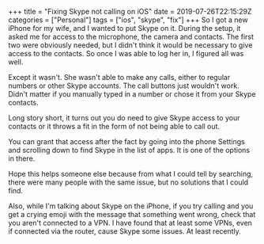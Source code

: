 +++
title = "Fixing Skype not calling on iOS"
date = 2019-07-26T22:15:29Z
categories = ["Personal"]
tags = ["ios", "skype", "fix"]
+++
So I got a new iPhone for my wife, and I wanted to put Skype on it. During the setup, it asked me for access to the microphone, the camera and contacts. The first two were obviously needed, but I didn't think it would be necessary to give access to the contacts. So once I was able to log her in, I figured all was well.

Except it wasn't. She wasn't able to make any calls, either to regular numbers or other Skype accounts. The call buttons just wouldn't work. Didn't matter if you manually typed in a number or chose it from your Skype contacts. 

Long story short, it turns out you do need to give Skype access to your contacts or it throws a fit in the form of not being able to call out.

You can grant that access after the fact by going into the phone Settings and scrolling down to find Skype in the list of apps. It is one of the options in there.

Hope this helps someone else because from what I could tell by searching, there were many people with the same issue, but no solutions that I could find.

Also, while I'm talking about Skype on the iPhone, if you try calling and you get a crying emoji with the message that something went wrong, check that you aren't connected to a VPN. I have found that at least some VPNs, even if connected via the router, cause Skype some issues. At least recently.